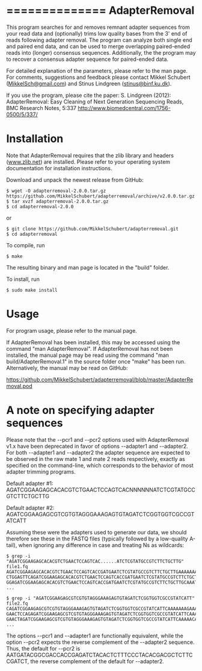 ==============
AdapterRemoval
==============

This program searches for and removes remnant adapter sequences from your read data and (optionally) trims low quality bases from the 3' end of reads following adapter removal.  The program can analyze both single end and paired end data, and can be used to merge overlapping paired-ended reads into (longer) consensus sequences. Additionally, the the program may to recover a consensus adapter sequence for paired-ended data.

For detailed explanation of the parameters, please refer to the man page.  For comments, suggestions  and feedback please contact Mikkel Schubert (MikkelSch@gmail.com) and Stinus Lindgreen (stinus@binf.ku.dk).

If you use the program, please cite the paper:
    S. Lindgreen (2012): AdapterRemoval: Easy Cleaning of Next Generation Sequencing Reads, BMC Research Notes, 5:337
    http://www.biomedcentral.com/1756-0500/5/337/


Installation
============

Note that AdapterRemoval requires that the zlib library and headers (www.zlib.net) are installed. Please refer to your operating system documentation for installation instructions.


Download and unpack the newest release from GitHub:

    $ wget -O adapterremoval-2.0.0.tar.gz https://github.com/MikkelSchubert/adapterremoval/archive/v2.0.0.tar.gz
    $ tar xvzf adapterremoval-2.0.0.tar.gz
    $ cd adapterremoval-2.0.0

or

    $ git clone https://github.com/MikkelSchubert/adapterremoval.git
    $ cd adapterremoval

To compile, run

    $ make

The resulting binary and man page is located in the "build" folder.

To install, run

    $ sudo make install


Usage
=====

For program usage, please refer to the manual page.

If AdapterRemoval has been installed, this may be accessed using the command "man AdapterRemoval". If AdapterRemoval has not been installed, the manual page may be read using the command "man build/AdapterRemoval.1" in the source folder once "make" has been run. Alternatively, the manual may be read on GitHub:

https://github.com/MikkelSchubert/adapterremoval/blob/master/AdapterRemoval.pod



A note on specifying adapter sequences
======================================

Please note that the --pcr1 and --pcr2 options used with AdapterRemoval v1.x have been deprecated in favor of options --adapter1 and --adapter2. For both --adapter1 and --adapter2 the adapter sequence are expected to be observed in the raw mate 1 and mate 2 reads respectively, exactly as specified on the command-line, which corresponds to the behavior of most adapter trimming programs.

Default adapter #1: AGATCGGAAGAGCACACGTCTGAACTCCAGTCACNNNNNNATCTCGTATGCCGTCTTCTGCTTG

Default adapter #2: AGATCGGAAGAGCGTCGTGTAGGGAAAGAGTGTAGATCTCGGTGGTCGCCGTATCATT

Assuming these were the adapters used to generate our data, we should therefore see these in the FASTQ files (typically followed by a low-quality A-tail), when ignoring any difference in case and treating Ns as wildcards:

    $ grep -i "AGATCGGAAGAGCACACGTCTGAACTCCAGTCAC......ATCTCGTATGCCGTCTTCTGCTTG" file1.fq
    AGATCGGAAGAGCACACGTCTGAACTCCAGTCACCGATGAATCTCGTATGCCGTCTTCTGCTTGAAAAAAAAACAAGAAT
    CTGGAGTTCAGATCGGAAGAGCACACGTCTGAACTCCAGTCACCGATGAATCTCGTATGCCGTCTTCTGCTTGAAAAAAA
    GGAGATCGGAAGAGCACACGTCTGAACTCCAGTCACCGATGAATCTCGTATGCCGTCTTCTGCTTGCAAATTGAAAACAC
    ...

    $ grep -i "AGATCGGAAGAGCGTCGTGTAGGGAAAGAGTGTAGATCTCGGTGGTCGCCGTATCATT" file2.fq
    CAGATCGGAAGAGCGTCGTGTAGGGAAAGAGTGTAGATCTCGGTGGTCGCCGTATCATTCAAAAAAAGAAAAACATCTTG
    GAACTCCAGAGATCGGAAGAGCGTCGTGTAGGGAAAGAGTGTAGATCTCGGTGGTCGCCGTATCATTCAAAAAAAATAGA
    GAACTAGATCGGAAGAGCGTCGTGTAGGGAAAGAGTGTAGATCTCGGTGGTCGCCGTATCATTCAAAAACATAAGACCTA
    ...

The options --pcr1 and --adapter1 are functionally equivalent, while the option --pcr2 expects the reverse complement of the --adapter2 sequence. Thus, the default for --pcr2 is AATGATACGGCGACCACCGAGATCTACACTCTTTCCCTACACGACGCTCTTCCGATCT, the reverse complement of the default for --adapter2.
